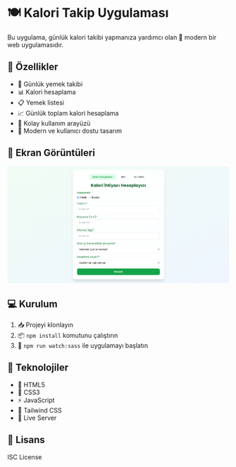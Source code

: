 # 🍽️ Kalori Takip Uygulaması

Bu uygulama, günlük kalori takibi yapmanıza yardımcı olan 🎯 modern bir web uygulamasıdır.

## 🚀 Özellikler

- 📝 Günlük yemek takibi
- 📊 Kalori hesaplama
- 📋 Yemek listesi
- 📈 Günlük toplam kalori hesaplama
- 🔄 Kolay kullanım arayüzü
- 🎨 Modern ve kullanıcı dostu tasarım

## 📸 Ekran Görüntüleri

![Ana Sayfa](./screenshots/PC.png)

## 💻 Kurulum

1. 📥 Projeyi klonlayın
2. 📦 `npm install` komutunu çalıştırın
3. 🚀 `npm run watch:sass` ile uygulamayı başlatın

## 🔧 Teknolojiler

- 📝 HTML5
- 🎨 CSS3
- ⚡ JavaScript
- 🎨 Tailwind CSS
- 🔄 Live Server

## 📝 Lisans

ISC License
